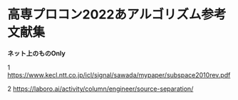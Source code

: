# 高専プロコン2022あアルゴリズム参考文献集
**ネット上のものOnly**

1 https://www.kecl.ntt.co.jp/icl/signal/sawada/mypaper/subspace2010rev.pdf

2 https://laboro.ai/activity/column/engineer/source-separation/
